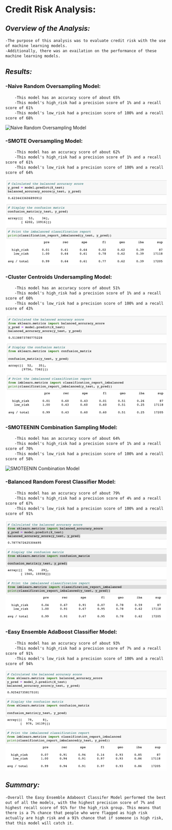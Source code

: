 # **Credit Risk Analysis:**

## *Overview of the Analysis:*
    -The purpose of this analysis was to evaluate credit risk with the use of machine learning models. 
    -Additionally, there was an evailation on the performance of these machine learning models.


## *Results:*

### -Naive Random Oversampling Model:
        -This model has an accuracy score of about 65%
        -This model's high_risk had a precision score of 1% and a recall score of 61%
        -This model's low_risk had a precision score of 100% and a recall score of 68%

![Naive Random Oversampling Model](/data/balanced_random_oversampling_model.png)
    
### -SMOTE Oversampling Model:
        -This model has an accuracy score of about 62%
        -This model's high_risk had a precision score of 1% and a recall score of 61%
        -This model's low_risk had a precision score of 100% and a recall score of 64%

![SMOTE Oversampling Model](/data/SMOTE_oversampling_model.png)

### -Cluster Centroids Undersampling Model:
        -This model has an accuracy score of about 51%
        -This model's high_risk had a precision score of 1% and a recall score of 60%
        -This model's low_risk had a precision score of 100% and a recall score of 43%
        
![Cluster Centroids Undersampling Model](/data/cluster_centroids_undersampling_model.png)
        
### -SMOTEENIN Combination Sampling Model:
        -This model has an accuracy score of about 64%
        -This model's high_risk had a precision score of 1% and a recall score of 70%
        -This model's low_risk had a precision score of 100% and a recall score of 58%
        
![SMOTEENIN Combination Model](/data/SMOTEENIN_combination_model.png)
        
### -Balanced Random Forest Classifier Model:
        -This model has an accuracy score of about 79%
        -This model's high_risk had a precision score of 4% and a recall score of 67%
        -This model's low_risk had a precision score of 100% and a recall score of 91%

![Balanced Random Forest Classifer Model](/data/balanced_random_forest_classifer_model.png)
        
### -Easy Ensemble AdaBoost Classifier Model:
        -This model has an accuracy score of about 93%
        -This model's high_risk had a precision score of 7% and a recall score of 91%
        -This model's low_risk had a precision score of 100% and a recall score of 94%
        
![Easy Ensemble Adaboost Classifer Model](/data/easy_ensemble_adaboost_classifer_model.png)


## *Summary:*
    -Overall the Easy Ensemble Adaboost Classifer Model performed the best out of all the models, with the highest precision score of 7% and highest recall score of 91% for the high_risk group. This means that there is a 7% chance that people who were flagged as high risk actually are high risk and a 91% chance that if someone is high risk, that this model will catch it.
